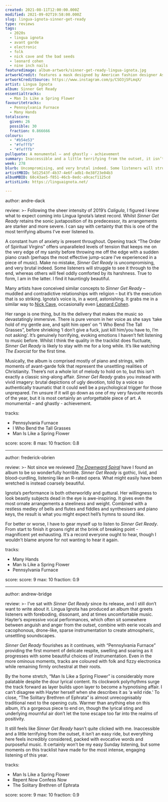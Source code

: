 ```yaml
---
created: 2021-08-11T12:00:00.000Z
modified: 2021-09-02T19:58:00.000Z
slug: lingua-ignota-sinner-get-ready
type: reviews
tags:
  - 2020s
  - lingua ignota
  - avant garde
  - electronic
  - folk
  - nick cave and the bad seeds
  - leonard cohen
  - nine inch nails
featuredimage: album-artwork/sinner-get-ready-lingua-ignota.jpg
artworkCredit: features a mask designed by American fashion designer Ashley Rose Couture, with layout by Canadian graphic artist Chimère Noire.
artworkCreditSource: https://www.instagram.com/p/CSO3jSFLmqX/
artist: Lingua Ignota
album: Sinner Get Ready
essentialtracks:
  - Man Is Like a Spring Flower
favouritetracks:
  - Pennsylvania Furnace
  - Many Hands
totalscore:
  given: 26
  possible: 30
  fraction: 0.866666
colours:
  - "#b54e53"
  - "#fefffb"
  - "#fefffb"
pullquote: A monumental – and ghastly - achievement
summary: Inaccessible and a little terrifying from the outset, it isn’t an easy ride, but everything here feels incredibly considered, packed with evocative words and purposeful music.
week: 278
blurb: Uncompromising, and very brutal indeed. Some listeners will struggle to see it through to the end, whereas others will feel oddly comforted by its harshness.
artistMBID: 5d12543f-4b37-4e6f-adb1-0e38f23e04b3
albumMBID: 68c43ae5-f851-46cb-8edc-a9cacf1125cd
artistLink: https://linguaignota.net/

---
```


author: andre-dack

review: >-
  Following the sheer intensity of 2019’s _Caligula_, I figured I knew what to expect coming into Lingua Ignota’s latest record. Whilst _Sinner Get Ready_ retains the sonic juxtaposition of its predecessor, its arrangements are starker and more severe. I can say with certainty that this is one of the most terrifying albums I’ve ever listened to.

  A constant hum of anxiety is present throughout. Opening track “The Order of Spiritual Virgins” offers unparalleled levels of tension that keeps me on the very edge of my sanity before throwing me off the edge with a sudden piano crash (perhaps the most effective jump-scare I’ve experienced in a piece of music). Make no mistake, _Sinner Get Ready_ is uncompromising, and very brutal indeed. Some listeners will struggle to see it through to the end, whereas others will feel oddly comforted by its harshness. True to form, I am in the latter. I find it hauntingly beautiful.

  Many artists have conceived similar concepts to _Sinner Get Ready_ – muddled and contradictive relationships with religion – but it’s the execution that is so striking. Ignota’s voice is, in a word, astonishing. It grabs me in a similar way to [Nick Cave](/reviews/nick-cave-and-the-bad-seeds-skeleton-tree/), occasionally even [Leonard Cohen](/reviews/leonard-cohen-songs-of-love-and-hate/).
  
  Her range is one thing, but its the delivery that makes the music so devastatingly immersive. There is pure venom in her voice as she says ‘take hold of my gentle axe, and split him open’ on “I Who Bend The Tall Grasses”, before shrieking ‘I don’t give a fuck, just kill him/you have to, I’m not asking’. It’s genuinely horrifying, evoking emotions I haven’t felt listening to music before. Whilst I think the quality in the tracklist does fluctuate, _Sinner Get Ready_ is likely to stay with me for a long while. It’s like watching _The Exorcist_ for the first time.

  Musically, the album is comprised mostly of piano and strings, with moments of avant-garde folk that represent the unsettling realities of Christianity. There’s not a whole lot of melody to hold on to, but this isn’t exactly a classic sing-along affair. _Sinner Get Ready_ grabs you instead with vivid imagery: brutal depictions of ugly devotion, told by a voice so authentically traumatic that it could well be a psychological trigger for those unprepared. I’m unsure if it will go down as one of my very favourite records of the year, but it is most certainly an unforgettable piece of art. A monumental – and ghastly - achievement.

tracks:
  - Pennsylvania Furnace
  - I Who Bend the Tall Grasses
  - Man Is Like a Spring Flower

score:
  score: 8
  max: 10
  fraction: 0.8

---

author: frederick-obrien

review: >-
  Not since we reviewed _[The Downward Spiral](/reviews/nine-inch-nails-the-downward-spiral/)_ have I found an album to be so wonderfully horrible. _Sinner Get Ready_ is gothic, livid, and blood-curdling, listening like an R-rated opera. What might easily have been wretched is instead coarsely beautiful.

  Ignota’s performance is both otherworldly and guttural. Her willingness to look beastly subjects dead in the eye is awe-inspiring. It gives even the most ornate arrangements a steeliness and weight. Combined with a restless medley of bells and flutes and fiddles and synthesisers and piano keys, the result is what you might expect hell’s hymns to sound like.

  For better or worse, I have to gear myself up to listen to _Sinner Get Ready_. From start to finish it groans right at the brink of breaking point - magnificent yet exhausting. It’s a record everyone ought to hear, though I wouldn’t blame anyone for not wanting to hear it again.

tracks:
  - Many Hands
  - Man Is Like a Spring Flower
  - Pennsylvania Furnace

score:
  score: 9
  max: 10
  fraction: 0.9

---

author: andrew-bridge

review: >-
  I’ve sat with _Sinner Get Ready_ since its release, and I still don’t want to write about it. Lingua Ignota has produced an album that greets listeners with foreboding, dissonant, and at times uncomfortable music. Hayter’s expressive vocal performances, which often sit somewhere between anguish and anger from the outset, combine with eerie vocals and cacophonous, drone-like, sparse instrumentation to create atmospheric, unsettling soundscapes.

  _Sinner Get Ready_ flourishes as it continues, with “Pennsylvania Furnace” providing the first moment of delicate respite, swelling and soaring as it progresses with some beautiful choices of instrumentation. Even in the more ominous moments, tracks are coloured with folk and fizzy electronica while remaining firmly orchestral at their roots.

  By the home stretch, “Man Is Like a Spring Flower” is considerably more palatable despite the dour lyrical content. Its clockwork polyrhythms surge the track forward as layer builds upon layer to become a hypnotising affair. I can’t disagree with Hayter herself when she describes it as ‘a wild ride.’ To close, “The Solitary Brethren of Ephrata” is almost unrecognisably traditional next to the opening cuts. Warmer than anything else on this album, it’s a gorgeous piece to end on, though the lyrical sting and underlying mournful air don’t let the tone escape too far into the realms of positivity.

  It still feels like _Sinner Get Ready_ hasn’t quite clicked with me. Inaccessible and a little terrifying from the outset, it isn’t an easy ride, but everything here feels incredibly considered, packed with evocative words and purposeful music. It certainly won’t be my easy Sunday listening, but some moments on this tracklist have made for the most intense, engaging listening of this year.

tracks:
  - Man Is Like a Spring Flower
  - Repent Now Confess Now
  - The Solitary Brethren of Ephrata

score:
  score: 9
  max: 10
  fraction: 0.9
